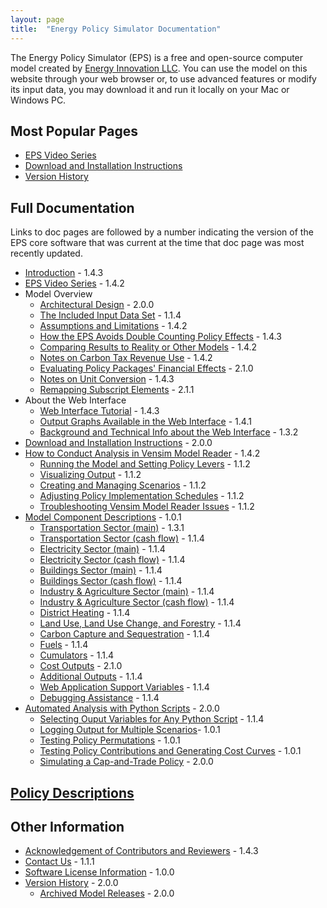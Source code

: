 ```yaml
---
layout: page
title:  "Energy Policy Simulator Documentation"
---
```


The Energy Policy Simulator (EPS) is a free and open-source computer model created by [Energy Innovation LLC](https://energyinnovation.org/).  You can use the model on this website through your web browser or, to use advanced features or modify its input data, you may download it and run it locally on your Mac or Windows PC.

## Most Popular Pages

* [EPS Video Series](video-series.html)
* [Download and Installation Instructions](download.html)
* [Version History](version-history.html)

## Full Documentation

Links to doc pages are followed by a number indicating the version of the EPS core software that was current at the time that doc page was most recently updated.

* [Introduction](introduction.html) - 1.4.3
* [EPS Video Series](video-series.html) - 1.4.2
* Model Overview
  * [Architectural Design](architectural-design.html) - 2.0.0
  * [The Included Input Data Set](input-data.html) - 1.1.4
  * [Assumptions and Limitations](assumptions.html) - 1.4.2
  * [How the EPS Avoids Double Counting Policy Effects](how-the-eps-avoids-double-counting.html) - 1.4.3
  * [Comparing Results to Reality or Other Models](comparing-results.html) - 1.4.2
  * [Notes on Carbon Tax Revenue Use](carbon-tax-revenue-use.html) - 1.4.2
  * [Evaluating Policy Packages' Financial Effects](evaluating-package-financials.html) - 2.1.0
  * [Notes on Unit Conversion](unit-conversion.html) - 1.4.3
  * [Remapping Subscript Elements](remapping.html) - 2.1.1
* About the Web Interface
  * [Web Interface Tutorial](online-model-tutorial.html) - 1.4.3
  * [Output Graphs Available in the Web Interface](web-interface-graphs.html) - 1.4.1
  * [Background and Technical Info about the Web Interface](background-and-technical-info.html) - 1.3.2
* [Download and Installation Instructions](download.html) - 2.0.0
* [How to Conduct Analysis in Vensim Model Reader](how-to-conduct-analysis.html) - 1.4.2
  * [Running the Model and Setting Policy Levers](running-the-model.html) - 1.1.2
  * [Visualizing Output](visualizing-output.html) - 1.1.2
  * [Creating and Managing Scenarios](creating-and-managing-scenarios.html) - 1.1.2
  * [Adjusting Policy Implementation Schedules](adjusting-plcy-impl-schd.html) - 1.1.2
  * [Troubleshooting Vensim Model Reader Issues](troubleshooting-vensim.html) - 1.1.2
* [Model Component Descriptions](model-component-descriptions.html) - 1.0.1
  * [Transportation Sector (main)](transportation-sector-main.html) - 1.3.1
  * [Transportation Sector (cash flow)](transportation-sector-cash.html) - 1.1.4
  * [Electricity Sector (main)](electricity-sector-main.html) - 1.1.4
  * [Electricity Sector (cash flow)](electricity-sector-cash.html) - 1.1.4
  * [Buildings Sector (main)](buildings-sector-main.html) - 1.1.4
  * [Buildings Sector (cash flow)](buildings-sector-cash.html) - 1.1.4
  * [Industry & Agriculture Sector (main)](industry-ag-main.html) - 1.1.4
  * [Industry & Agriculture Sector (cash flow)](industry-ag-cash.html) - 1.1.4
  * [District Heating](district-heating.html) - 1.1.4
  * [Land Use, Land Use Change, and Forestry](lulucf.html) - 1.1.4
  * [Carbon Capture and Sequestration](ccs.html) - 1.1.4
  * [Fuels](fuels.html) - 1.1.4
  * [Cumulators](cumulators.html) - 1.1.4
  * [Cost Outputs](cost-outputs.html) - 2.1.0
  * [Additional Outputs](additional-outputs.html) - 1.1.4
  * [Web Application Support Variables](web-app-support.html) - 1.1.4
  * [Debugging Assistance](debugging-assistance.html) - 1.1.4
* [Automated Analysis with Python Scripts](automated-analysis.html) - 2.0.0
  * [Selecting Ouput Variables for Any Python Script](selecting-output-variables.html) - 1.1.4
  * [Logging Output for Multiple Scenarios](logging-output.html)- 1.0.1
  * [Testing Policy Permutations](testing-policy-permutations.html) - 1.0.1
  * [Testing Policy Contributions and Generating Cost Curves](testing-policy-contributions.html) - 1.0.1
  * [Simulating a Cap-and-Trade Policy](simulating-cap-and-trade.html) - 2.0.0

## [Policy Descriptions](policy-design-index.html)

## Other Information

* [Acknowledgement of Contributors and Reviewers](acknowledgement.html) - 1.4.3
* [Contact Us](contact.html) - 1.1.1
* [Software License Information](software-license.html) - 1.0.0
* [Version History](version-history.html) - 2.0.0
  * [Archived Model Releases](archived-releases.html) - 2.0.0
